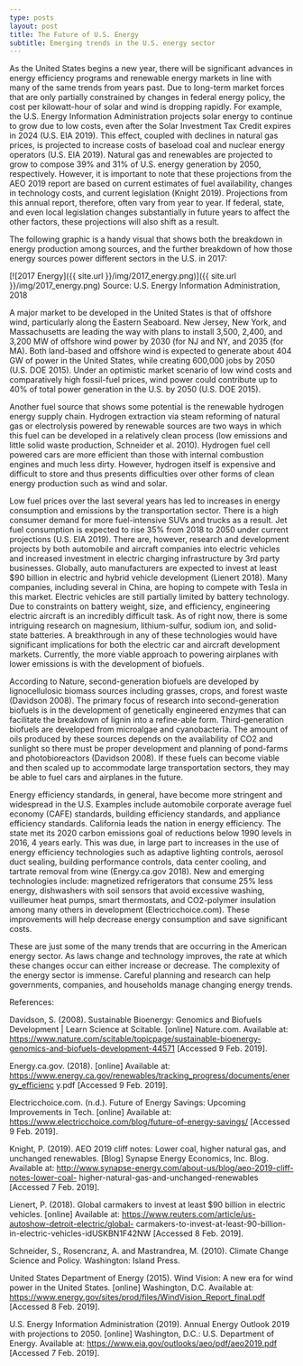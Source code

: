 ```yaml
---
type: posts
layout: post
title: The Future of U.S. Energy
subtitle: Emerging trends in the U.S. energy sector
---
```

As the United States begins a new year, there will be significant advances in energy efficiency programs and renewable energy markets in line with many of the same trends from years past. Due to long-term market forces that are only partially constrained by changes in federal energy policy, the cost per kilowatt-hour of solar and wind is dropping rapidly. For example, the U.S. Energy Information Administration projects solar energy to continue to grow due to low costs, even after the Solar Investment Tax Credit expires in 2024 (U.S. EIA 2019). This effect, coupled with declines in natural gas prices, is projected to increase costs of baseload coal and nuclear energy operators (U.S. EIA 2019). Natural gas and renewables are projected to grow to compose 39% and 31% of U.S. energy generation by 2050, respectively. However, it is important to note that these projections from the AEO 2019 report are based on current estimates of fuel availability, changes in technology costs, and current legislation (Knight 2019). Projections from this annual report, therefore, often vary from year to year. If federal, state, and even local legislation changes substantially in future years to affect the other factors, these projections will also shift as a result.

The following graphic is a handy visual that shows both the breakdown in energy production among sources, and the further breakdown of how those energy sources power different sectors in the U.S. in 2017:

[![2017 Energy]({{ site.url }}/img/2017_energy.png)]({{ site.url }}/img/2017_energy.png)
Source: U.S. Energy Information Administration, 2018

A major market to be developed in the United States is that of offshore wind, particularly along the Eastern Seaboard. New Jersey, New York, and Massachusetts are leading the way with plans to install 3,500, 2,400, and 3,200 MW of offshore wind power by 2030 (for NJ and NY, and 2035 (for MA). Both land-based and offshore wind is expected to generate about 404 GW of power in the United States, while creating 600,000 jobs by 2050 (U.S. DOE 2015). Under an optimistic market scenario of low wind costs and comparatively high fossil-fuel prices, wind power could contribute up to 40% of total power generation in the U.S. by 2050 (U.S. DOE 2015).

Another fuel source that shows some potential is the renewable hydrogen energy supply chain. Hydrogen extraction via steam reforming of natural gas or electrolysis powered by renewable sources are two ways in which this fuel can be developed in a relatively clean process (low emissions and little solid waste production, Schneider et al. 2010). Hydrogen fuel cell powered cars are more efficient than those with internal combustion engines and much less dirty. However, hydrogen itself is expensive and difficult to store and thus presents difficulties over other forms of clean energy production such as wind and solar.

Low fuel prices over the last several years has led to increases in energy consumption and emissions by the transportation sector. There is a high consumer demand for more fuel-intensive SUVs and trucks as a result. Jet fuel consumption is expected to rise 35% from 2018 to 2050 under current projections (U.S. EIA 2019). There are, however, research and development projects by both automobile and aircraft companies into electric vehicles and increased investment in electric charging infrastructure by 3rd party businesses. Globally, auto manufacturers are expected to invest at least $90 billion in electric and hybrid vehicle development (Lienert 2018). Many companies, including several in China, are hoping to compete with Tesla in this market. Electric vehicles are still partially limited by battery technology. Due to constraints on battery weight, size, and efficiency, engineering electric aircraft is an incredibly difficult task. As of right now, there is some intriguing research on magnesium, lithium-sulfur, sodium ion, and solid-state batteries. A breakthrough in any of these technologies would have significant implications for both the electric car and aircraft development markets. Currently, the more viable approach to powering airplanes with lower emissions is with the development of biofuels. 

According to Nature, second-generation biofuels are developed by lignocellulosic biomass sources including grasses, crops, and forest waste (Davidson 2008). The primary focus of research into second-generation biofuels is in the development of genetically engineered enzymes that can facilitate the breakdown of lignin into a refine-able form. Third-generation biofuels are developed from microalgae and cyanobacteria. The amount of oils produced by these sources depends on the availability of CO2 and sunlight so there must be proper development and planning of pond-farms and photobioreactors (Davidson 2008). If these fuels can become viable and then scaled up to accommodate large transportation sectors, they may be able to fuel cars and airplanes in the future.

Energy efficiency standards, in general, have become more stringent and widespread in the U.S. Examples include automobile corporate average fuel economy (CAFE) standards, building efficiency standards, and appliance efficiency standards. California leads the nation in energy efficiency. The state met its 2020 carbon emissions goal of reductions below 1990 levels in 2016, 4 years early. This was due, in large part to increases in the use of energy efficiency technologies such as adaptive lighting controls, aerosol duct sealing, building performance controls, data center cooling, and tartrate removal from wine (Energy.ca.gov 2018). New and emerging technologies include: magnetized refrigerators that consume 25% less energy, dishwashers with soil sensors that avoid excessive washing, vuilleumer heat pumps, smart thermostats, and CO2-polymer insulation among many others in development (Electricchoice.com). These improvements will help decrease energy consumption and save significant costs.

These are just some of the many trends that are occurring in the American energy sector. As laws change and technology improves, the rate at which these changes occur can either increase or decrease. The complexity of the energy sector is immense. Careful planning and research can help governments, companies, and households manage changing energy trends.

References:

Davidson, S. (2008). Sustainable Bioenergy: Genomics and Biofuels Development | Learn 
Science at Scitable. [online] Nature.com. Available at: 
https://www.nature.com/scitable/topicpage/sustainable-bioenergy-genomics-and-biofuels-development-44571 [Accessed 9 Feb. 2019].

Energy.ca.gov. (2018). [online] Available at: 
https://www.energy.ca.gov/renewables/tracking_progress/documents/energy_efficienc
y.pdf [Accessed 9 Feb. 2019].

Electricchoice.com. (n.d.). Future of Energy Savings: Upcoming Improvements in Tech. [online] 
Available at: https://www.electricchoice.com/blog/future-of-energy-savings/ [Accessed 
9 Feb. 2019].

Knight, P. (2019). AEO 2019 cliff notes: Lower coal, higher natural gas, and unchanged 
renewables. [Blog] Synapse Energy Economics, Inc. Blog. Available at: 
http://www.synapse-energy.com/about-us/blog/aeo-2019-cliff-notes-lower-coal-
higher-natural-gas-and-unchanged-renewables [Accessed 7 Feb. 2019].

Lienert, P. (2018). Global carmakers to invest at least $90 billion in electric vehicles. [online] 
Available at: https://www.reuters.com/article/us-autoshow-detroit-electric/global-
carmakers-to-invest-at-least-90-billion-in-electric-vehicles-idUSKBN1F42NW 
[Accessed 8 Feb. 2019].

Schneider, S., Rosencranz, A. and Mastrandrea, M. (2010). Climate Change Science and Policy. 
Washington: Island Press.

United States Department of Energy (2015). Wind Vision: A new era for wind power in the
United States. [online] Washington, D.C. Available at: https://www.energy.gov/sites/prod/files/WindVision_Report_final.pdf [Accessed 8 Feb. 2019].

U.S. Energy Information Administration (2019). Annual Energy Outlook 2019 with 
projections to 2050. [online] Washington, D.C.: U.S. Department of Energy. 
Available at: https://www.eia.gov/outlooks/aeo/pdf/aeo2019.pdf [Accessed 7 Feb. 2019].

